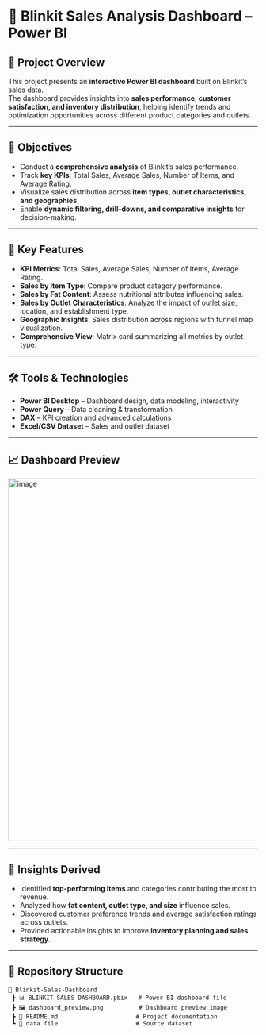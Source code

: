 # 🛒 Blinkit Sales Analysis Dashboard – Power BI

## 📌 Project Overview
This project presents an **interactive Power BI dashboard** built on Blinkit’s sales data.  
The dashboard provides insights into **sales performance, customer satisfaction, and inventory distribution**, helping identify trends and optimization opportunities across different product categories and outlets.

---

## 🎯 Objectives
- Conduct a **comprehensive analysis** of Blinkit’s sales performance.  
- Track **key KPIs**: Total Sales, Average Sales, Number of Items, and Average Rating.  
- Visualize sales distribution across **item types, outlet characteristics, and geographies**.  
- Enable **dynamic filtering, drill-downs, and comparative insights** for decision-making.  

---

## 🔑 Key Features
- **KPI Metrics**: Total Sales, Average Sales, Number of Items, Average Rating.  
- **Sales by Item Type**: Compare product category performance.  
- **Sales by Fat Content**: Assess nutritional attributes influencing sales.  
- **Sales by Outlet Characteristics**: Analyze the impact of outlet size, location, and establishment type.  
- **Geographic Insights**: Sales distribution across regions with funnel map visualization.  
- **Comprehensive View**: Matrix card summarizing all metrics by outlet type.  

---

## 🛠️ Tools & Technologies
- **Power BI Desktop** – Dashboard design, data modeling, interactivity  
- **Power Query** – Data cleaning & transformation  
- **DAX** – KPI creation and advanced calculations  
- **Excel/CSV Dataset** – Sales and outlet dataset  

---

## 📈 Dashboard Preview
<img width="1295" height="731" alt="image" src="https://github.com/user-attachments/assets/0704dee1-c969-40cd-826d-ec76fc51d275" />
 

---

## 🚀 Insights Derived
- Identified **top-performing items** and categories contributing the most to revenue.  
- Analyzed how **fat content, outlet type, and size** influence sales.  
- Discovered customer preference trends and average satisfaction ratings across outlets.  
- Provided actionable insights to improve **inventory planning and sales strategy**.  

---

## 📂 Repository Structure
```text
📁 Blinkit-Sales-Dashboard
 ┣ 📊 BLINKIT SALES DASHBOARD.pbix   # Power BI dashboard file
 ┣ 🖼️ dashboard_preview.png          # Dashboard preview image
 ┣ 📄 README.md                      # Project documentation
 ┗ 📂 data file                      # Source dataset 
